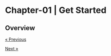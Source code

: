 # Chapter-01 | Get Started
## Overview


[&laquo; Previous][def]

[def]: </Web Development/Front-End Development/HTML/Chapter-00 Introduction>

[Next &raquo;][def]

[def]: </Web Development/Front-End Development/HTML/Chapter-01 Get Started>